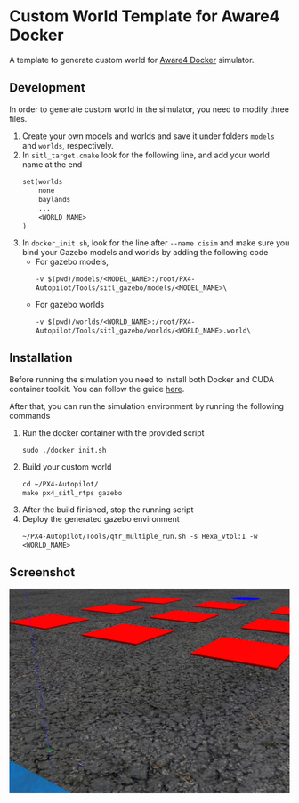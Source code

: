 # Custom World Template for Aware4 Docker

A template to generate custom world for [Aware4 Docker](https://hub.docker.com/r/aware4docker/qtr-px4-ros2-docker-foxy) simulator.

## Development

In order to generate custom world in the simulator, you need to modify three files.

1. Create your own models and worlds and save it under folders `models` and `worlds`, respectively.
2. In `sitl_target.cmake` look for the following line, and add your world name at the end
    ```
    set(worlds
        none
        baylands
        ...
        <WORLD_NAME>
    )
    ```
3. In `docker_init.sh`, look for the line after `--name cisim` and make sure you bind your Gazebo models and worlds by adding the following code
    - For gazebo models,
        ```
        -v $(pwd)/models/<MODEL_NAME>:/root/PX4-Autopilot/Tools/sitl_gazebo/models/<MODEL_NAME>\
        ```
    - For gazebo worlds
        ```
        -v $(pwd)/worlds/<WORLD_NAME>:/root/PX4-Autopilot/Tools/sitl_gazebo/worlds/<WORLD_NAME>.world\
        ```

## Installation

Before running the simulation you need to install both Docker and CUDA container toolkit. You can follow the guide [here](https://docs.nvidia.com/datacenter/cloud-native/container-toolkit/install-guide.html).

After that, you can run the simulation environment by running the following commands
1. Run the docker container with the provided script
    ```
    sudo ./docker_init.sh
    ```
2. Build your custom world
    ```
    cd ~/PX4-Autopilot/
    make px4_sitl_rtps gazebo
    ```
3. After the build finished, stop the running script
4. Deploy the generated gazebo environment
    ```
    ~/PX4-Autopilot/Tools/qtr_multiple_run.sh -s Hexa_vtol:1 -w <WORLD_NAME>
    ```

## Screenshot

![Environment](screenshot.png "Environment")